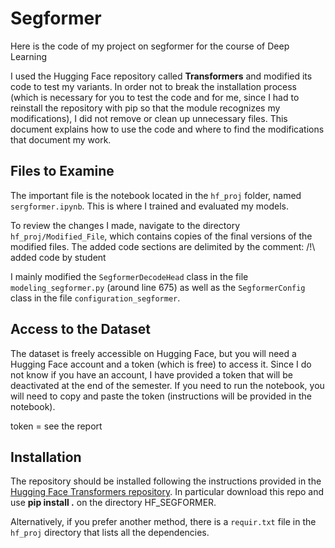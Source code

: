 # Segformer
Here is the code of my project on segformer for the course of Deep Learning

I used the Hugging Face repository called **Transformers** and modified its code to test my variants. In order not to break the installation process (which is necessary for you to test the code and for me, since I had to reinstall the repository with pip so that the module recognizes my modifications), I did not remove or clean up unnecessary files. This document explains how to use the code and where to find the modifications that document my work.

## Files to Examine

The important file is the notebook located in the `hf_proj` folder, named `sergformer.ipynb`. This is where I trained and evaluated my models.

To review the changes I made, navigate to the directory `hf_proj/Modified_File`, which contains copies of the final versions of the modified files. The added code sections are delimited by the comment:
/!\ added code by student


I mainly modified the `SegformerDecodeHead` class in the file `modeling_segformer.py` (around line 675) as well as the `SegformerConfig` class in the file `configuration_segformer`.

## Access to the Dataset

The dataset is freely accessible on Hugging Face, but you will need a Hugging Face account and a token (which is free) to access it. Since I do not know if you have an account, I have provided a token that will be deactivated at the end of the semester. If you need to run the notebook, you will need to copy and paste the token (instructions will be provided in the notebook).

token = see the report

## Installation

The repository should be installed following the instructions provided in the [Hugging Face Transformers repository](https://github.com/huggingface/transformers).
In particular download this repo and use **pip install .** on the directory HF_SEGFORMER.

Alternatively, if you prefer another method, there is a `requir.txt` file in the `hf_proj` directory that lists all the dependencies.
